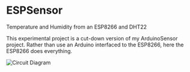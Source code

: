 # ESPSensor
Temperature and Humidity from an ESP8266 and DHT22

This experimental project is a cut-down version of my ArduinoSensor project. Rather than use an Arduino interfaced to the ESP8266, here the ESP8266 does everything.

![Circuit Diagram](https://github.com/kev1nd/ESPSensor/blob/master/assets/circuitdiagram.jpg)
